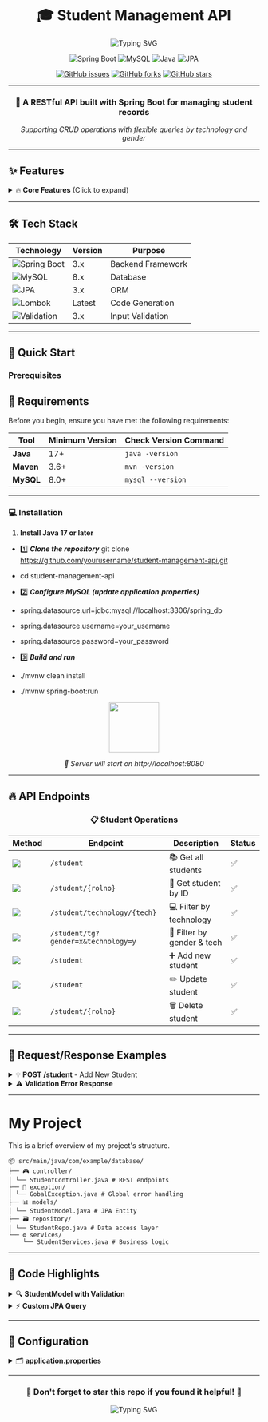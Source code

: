 <div align="center">

# 🎓 Student Management API

<img src="https://readme-typing-svg.herokuapp.com?font=Fira+Code&pause=1000&color=36BCF7&center=true&vCenter=true&width=435&lines=Spring+Boot+REST+API;Student+Management+System;CRUD+Operations;MySQL+Database" alt="Typing SVG" />

![Spring Boot](https://img.shields.io/badge/Spring%20Boot-6DB33F?style=for-the-badge&logo=spring&logoColor=white)
![MySQL](https://img.shields.io/badge/MySQL-4479A1?style=for-the-badge&logo=mysql&logoColor=white)
![Java](https://img.shields.io/badge/Java-ED8B00?style=for-the-badge&logo=java&logoColor=white)
![JPA](https://img.shields.io/badge/JPA-59666C?style=for-the-badge&logo=hibernate&logoColor=white)

[![GitHub issues](https://img.shields.io/github/issues/yourusername/student-management-api?color=red&style=flat-square)](https://github.com/yourusername/student-management-api/issues)
[![GitHub forks](https://img.shields.io/github/forks/yourusername/student-management-api?style=flat-square)](https://github.com/yourusername/student-management-api/network)
[![GitHub stars](https://img.shields.io/github/stars/yourusername/student-management-api?style=flat-square)](https://github.com/yourusername/student-management-api/stargazers)

</div>

---

<div align="center">
  <h3>🚀 A RESTful API built with Spring Boot for managing student records</h3>
  <p><em>Supporting CRUD operations with flexible queries by technology and gender</em></p>
</div>

---

## ✨ Features

<details>
<summary>🔥 <strong>Core Features</strong> (Click to expand)</summary>

- ✅ **Complete CRUD Operations** - Create, Read, Update, Delete students
- 🔍 **Advanced Filtering** - Query by technology, gender, or both
- 🛡️ **Input Validation** - Robust validation with detailed error messages
- 🎯 **Exception Handling** - Global exception handler for clean error responses
- 💾 **JPA Integration** - Seamless database operations with Spring Data JPA
- 🔗 **RESTful Design** - Clean API endpoints following REST principles

</details>

---

## 🛠️ Tech Stack

<div align="center">

| Technology | Version | Purpose |
|------------|---------|---------|
| ![Spring Boot](https://img.shields.io/badge/-Spring%20Boot-6DB33F?style=flat&logo=spring&logoColor=white) | 3.x | Backend Framework |
| ![MySQL](https://img.shields.io/badge/-MySQL-4479A1?style=flat&logo=mysql&logoColor=white) | 8.x | Database |
| ![JPA](https://img.shields.io/badge/-JPA%2FHibernate-59666C?style=flat&logo=hibernate&logoColor=white) | 3.x | ORM |
| ![Lombok](https://img.shields.io/badge/-Lombok-BC4521?style=flat&logo=lombok&logoColor=white) | Latest | Code Generation |
| ![Validation](https://img.shields.io/badge/-Jakarta%20Validation-007396?style=flat&logo=java&logoColor=white) | 3.x | Input Validation |

</div>

---

## 🚀 Quick Start

### Prerequisites
## 🚀 Requirements

Before you begin, ensure you have met the following requirements:

| Tool       | Minimum Version | Check Version Command |
|------------|-----------------|-----------------------|
| **Java**   | 17+             | `java -version`       |
| **Maven**  | 3.6+            | `mvn -version`        |
| **MySQL**  | 8.0+            | `mysql --version`     |

---

### 💻 Installation

1. **Install Java 17 or later**

- 1️⃣ ***Clone the repository***
git clone https://github.com/yourusername/student-management-api.git

- cd student-management-api

- 2️⃣ ***Configure MySQL (update application.properties)***
- spring.datasource.url=jdbc:mysql://localhost:3306/spring_db
- spring.datasource.username=your_username
- spring.datasource.password=your_password

- 3️⃣ ***Build and run***
- ./mvnw clean install
- ./mvnw spring-boot:run


<div align="center">
  <img src="https://media.giphy.com/media/3o7TKTDn976rzVgky4/giphy.gif" width="100"/>
  <p><em>🎉 Server will start on http://localhost:8080</em></p>
</div>

---

## 🔥 API Endpoints

<div align="center">

### 📋 Student Operations

</div>

| Method | Endpoint | Description | Status |
|--------|----------|-------------|---------|
| <img src="https://img.shields.io/badge/GET-4CAF50?style=flat&logoColor=white"> | `/student` | 📚 Get all students | ✅ |
| <img src="https://img.shields.io/badge/GET-4CAF50?style=flat&logoColor=white"> | `/student/{rolno}` | 👤 Get student by ID | ✅ |
| <img src="https://img.shields.io/badge/GET-4CAF50?style=flat&logoColor=white"> | `/student/technology/{tech}` | 💻 Filter by technology | ✅ |
| <img src="https://img.shields.io/badge/GET-4CAF50?style=flat&logoColor=white"> | `/student/tg?gender=x&technology=y` | 🎯 Filter by gender & tech | ✅ |
| <img src="https://img.shields.io/badge/POST-2196F3?style=flat&logoColor=white"> | `/student` | ➕ Add new student | ✅ |
| <img src="https://img.shields.io/badge/PUT-FF9800?style=flat&logoColor=white"> | `/student` | ✏️ Update student | ✅ |
| <img src="https://img.shields.io/badge/DELETE-F44336?style=flat&logoColor=white"> | `/student/{rolno}` | 🗑️ Delete student | ✅ |

---

## 📝 Request/Response Examples

<details>
<summary>💡 <strong>POST /student</strong> - Add New Student</summary>

**Request:**
```
{
"name": "Alice Johnson",
"technology": "React",
"gender": "Female"
}
```

**Response:**

```
{
"rolno": 1,
"name": "Alice Johnson",
"technology": "React",
"gender": "Female"
}
```
</details>

<details>
<summary>⚠️ <strong>Validation Error Response</strong></summary>

```
{
"name": [
"name can't be empty",
"name length must within the range of 3 to 64"
],
"technology": [
"technology required"
]
}
  
```


</details>

---

# My Project

This is a brief overview of my project's structure.

```tree
📦 src/main/java/com/example/database/
├── 🎮 controller/
│ └── StudentController.java # REST endpoints
├── 🚨 exception/
│ └── GobalException.java # Global error handling
├── 📊 models/
│ └── StudentModel.java # JPA Entity
├── 🗃️ repository/
│ └── StudentRepo.java # Data access layer
└── ⚙️ services/
    └── StudentServices.java # Business logic

```
---

## 🎨 Code Highlights

<details>
<summary>🔍 <strong>StudentModel with Validation</strong></summary>

```@Entity
@Data
@AllArgsConstructor
public class StudentModel {

    @Id
    @GeneratedValue(strategy = GenerationType.AUTO)
    private int rolno;

    @NotNull(message = "name can't be empty")
    @Size(min=3, max=64, message = "name length must within the range of 3 to 64")
    private String name;

    @NotBlank(message = "technology required")
    private String technology;

    private String gender;
}
```

</details>

<details>
<summary>⚡ <strong>Custom JPA Query</strong></summary>

```
@Query(nativeQuery = true, value = "SELECT * FROM student_model WHERE gender = :gender AND technology = :technology")
List<StudentModel> findByGenderAndTechnology(String gender, String technology);
```


</details>

---

## 🔧 Configuration

<details>
<summary>🗂️ <strong>application.properties</strong></summary>

**Application**
  
```
spring.application.name=student-management-api
```
**Database Configuration**
```
spring.datasource.url=jdbc:mysql://localhost:3306/spring_db
spring.datasource.username=root
spring.datasource.password=your_password
```
**JPA Configuration**
```
spring.jpa.show-sql=true
spring.jpa.hibernate.ddl-auto=update
spring.jpa.properties.hibernate.dialect=org.hibernate.dialect.MySQL8Dialect
```
</details>

---

<div align="center">

### 🌟 Don't forget to star this repo if you found it helpful! 🌟

<img src="https://readme-typing-svg.herokuapp.com?font=Fira+Code&pause=1000&color=F75C7E&center=true&vCenter=true&width=435&lines=Thanks+for+visiting!;Happy+Coding!+%F0%9F%9A%80;Made+with+%E2%9D%A4%EF%B8%8F+and+Spring+Boot" alt="Typing SVG" />


</div>

